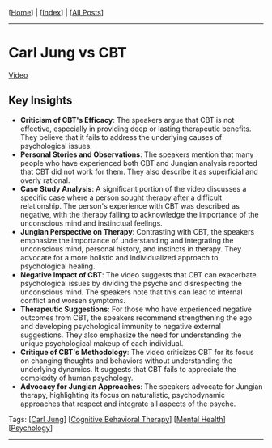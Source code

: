 [[Home]] | [[Index]] | [[All Posts]]

---

# Carl Jung vs CBT

[Video](https://www.youtube.com/watch?v=JVUIsYDfBlo)

## Key Insights

- **Criticism of CBT's Efficacy**: The speakers argue that CBT is not effective, especially in providing deep or lasting therapeutic benefits. They believe that it fails to address the underlying causes of psychological issues.
- **Personal Stories and Observations**: The speakers mention that many people who have experienced both CBT and Jungian analysis reported that CBT did not work for them. They also describe it as superficial and overly rational.
- **Case Study Analysis**: A significant portion of the video discusses a specific case where a person sought therapy after a difficult relationship. The person's experience with CBT was described as negative, with the therapy failing to acknowledge the importance of the unconscious mind and instinctual feelings.
- **Jungian Perspective on Therapy**: Contrasting with CBT, the speakers emphasize the importance of understanding and integrating the unconscious mind, personal history, and instincts in therapy. They advocate for a more holistic and individualized approach to psychological healing.
- **Negative Impact of CBT**: The video suggests that CBT can exacerbate psychological issues by dividing the psyche and disrespecting the unconscious mind. The speakers note that this can lead to internal conflict and worsen symptoms.
- **Therapeutic Suggestions**: For those who have experienced negative outcomes from CBT, the speakers recommend strengthening the ego and developing psychological immunity to negative external suggestions. They also emphasize the need for understanding the unique psychological makeup of each individual.
- **Critique of CBT's Methodology**: The video criticizes CBT for its focus on changing thoughts and behaviors without understanding the underlying dynamics. It suggests that CBT fails to appreciate the complexity of human psychology.
- **Advocacy for Jungian Approaches**: The speakers advocate for Jungian therapy, highlighting its focus on naturalistic, psychodynamic approaches that respect and integrate all aspects of the psyche.

Tags: [[Carl Jung]] [[Cognitive Behavioral Therapy]] [[Mental Health]] [[Psychology]]

---

[Home]: ../../README.md
[Index]: ../index.md
[All Posts]: ./posts.md
[Carl Jung]: ../index.md#carl-jung
[Cognitive Behavioral Therapy]: ../index.md#cognitive-behavioral-therapy
[Mental Health]: ../index.md#mental-health
[Psychology]: ../index.md#psychology
